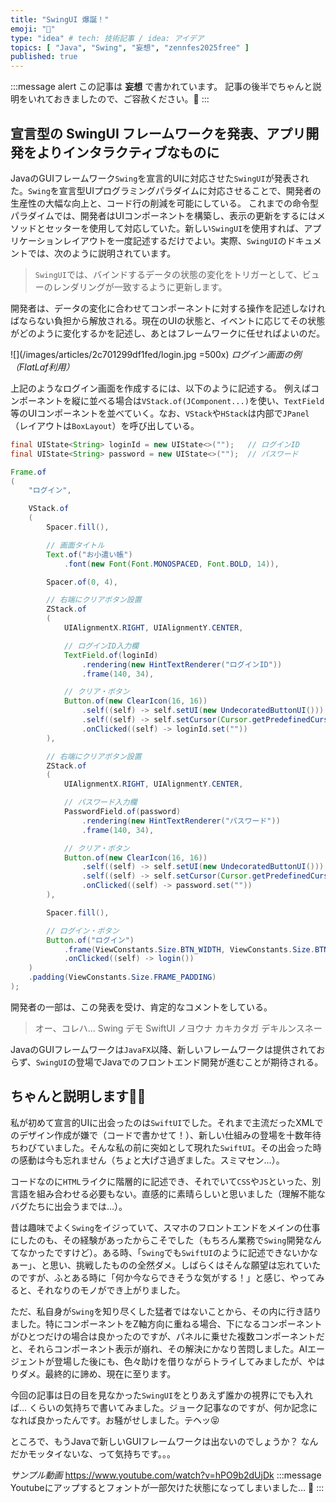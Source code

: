 ```yaml
---
title: "SwingUI 爆誕！"
emoji: "🤪"
type: "idea" # tech: 技術記事 / idea: アイデア
topics: [ "Java", "Swing", "妄想", "zennfes2025free" ]
published: true
---
```


:::message alert
この記事は **妄想** で書かれています。
記事の後半でちゃんと説明をいれておきましたので、ご容赦ください。🙏
:::

## 宣言型の SwingUI フレームワークを発表、アプリ開発をよりインタラクティブなものに
JavaのGUIフレームワーク`Swing`を宣言的UIに対応させた`SwingUI`が発表された。`Swing`を宣言型UIプログラミングパラダイムに対応させることで、開発者の生産性の大幅な向上と、コード行の削減を可能にしている。
これまでの命令型パラダイムでは、開発者はUIコンポーネントを構築し、表示の更新をするにはメソッドとセッターを使用して対応していた。新しい`SwingUI`を使用すれば、アプリケーションレイアウトを一度記述するだけでよい。実際、`SwingUI`のドキュメントでは、次のように説明されています。

> `SwingUI`では、バインドするデータの状態の変化をトリガーとして、ビューのレンダリングが一致するように更新します。

開発者は、データの変化に合わせてコンポーネントに対する操作を記述しなければならない負担から解放される。現在のUIの状態と、イベントに応じてその状態がどのように変化するかを記述し、あとはフレームワークに任せればよいのだ。

![](/images/articles/2c701299df1fed/login.jpg =500x)
*ログイン画面の例（FlatLaf利用）*

上記のようなログイン画面を作成するには、以下のように記述する。
例えばコンポーネントを縦に並べる場合は`VStack.of(JComponent...)`を使い、`TextField`等のUIコンポーネントを並べていく。なお、`VStack`や`HStack`は内部で`JPanel`（レイアウトは`BoxLayout`）を呼び出している。

```java
final UIState<String> loginId = new UIState<>("");   // ログインID
final UIState<String> password = new UIState<>("");  // パスワード

Frame.of
(
    "ログイン",

    VStack.of
    (
        Spacer.fill(),

        // 画面タイトル
        Text.of("お小遣い帳")
            .font(new Font(Font.MONOSPACED, Font.BOLD, 14)),

        Spacer.of(0, 4),

        // 右端にクリアボタン設置
        ZStack.of
        (
            UIAlignmentX.RIGHT, UIAlignmentY.CENTER,

            // ログインID入力欄
            TextField.of(loginId)
                .rendering(new HintTextRenderer("ログインID"))
                .frame(140, 34),

            // クリア・ボタン
            Button.of(new ClearIcon(16, 16))
                .self((self) -> self.setUI(new UndecoratedButtonUI()))
                .self((self) -> self.setCursor(Cursor.getPredefinedCursor(Cursor.HAND_CURSOR)))
                .onClicked((self) -> loginId.set(""))
        ),

        // 右端にクリアボタン設置
        ZStack.of
        (
            UIAlignmentX.RIGHT, UIAlignmentY.CENTER,

            // パスワード入力欄
            PasswordField.of(password)
                .rendering(new HintTextRenderer("パスワード"))
                .frame(140, 34),

            // クリア・ボタン
            Button.of(new ClearIcon(16, 16))
                .self((self) -> self.setUI(new UndecoratedButtonUI()))
                .self((self) -> self.setCursor(Cursor.getPredefinedCursor(Cursor.HAND_CURSOR)))
                .onClicked((self) -> password.set(""))
        ),

        Spacer.fill(),

        // ログイン・ボタン
        Button.of("ログイン")
            .frame(ViewConstants.Size.BTN_WIDTH, ViewConstants.Size.BTN_HEIGHT)
            .onClicked((self) -> login())
    )
    .padding(ViewConstants.Size.FRAME_PADDING)
);
```

開発者の一部は、この発表を受け、肯定的なコメントをしている。
> オー、コレハ... Swing デモ SwiftUI ノヨウナ カキカタガ デキルンスネー

JavaのGUIフレームワークは`JavaFX`以降、新しいフレームワークは提供されておらず、`SwingUI`の登場でJavaでのフロントエンド開発が進むことが期待される。

## ちゃんと説明します🙋🏻
私が初めて宣言的UIに出会ったのは`SwiftUI`でした。それまで主流だったXMLでのデザイン作成が嫌で（コードで書かせて！）、新しい仕組みの登場を十数年待ちわびていました。そんな私の前に突如として現れた`SwiftUI`。その出会った時の感動は今も忘れません（ちょと大げさ過ぎました。スミマセン…）。

コードなのに`HTML`ライクに階層的に記述でき、それでいて`CSS`や`JS`といった、別言語を組み合わせる必要もない。直感的に素晴らしいと思いました（理解不能なバグたちに出会うまでは…）。

昔は趣味でよく`Swing`をイジっていて、スマホのフロントエンドをメインの仕事にしたのも、その経験があったからこそでした（もちろん業務で`Swing`開発なんてなかったですけど）。ある時、「`Swing`でも`SwiftUI`のように記述できないかなぁー」、と思い、挑戦したものの全然ダメ。しばらくはそんな願望は忘れていたのですが、ふとある時に「何か今ならできそうな気がする！」と感じ、やってみると、それなりのモノができ上がりました。

ただ、私自身が`Swing`を知り尽くした猛者ではないことから、その内に行き詰りました。特にコンポーネントをZ軸方向に重ねる場合、下になるコンポーネントがひとつだけの場合は良かったのですが、パネルに乗せた複数コンポーネントだと、それらコンポーネント表示が崩れ、その解決にかなり苦悶しました。AIエージェントが登場した後にも、色々助けを借りながらトライしてみましたが、やはりダメ。最終的に諦め、現在に至ります。

今回の記事は日の目を見なかった`SwingUI`をとりあえず誰かの視界にでも入れば… くらいの気持ちで書いてみました。ジョーク記事なのですが、何か記念になれば良かったんです。お騒がせしました。テヘッ😝

ところで、もうJavaで新しいGUIフレームワークは出ないのでしょうか？ なんだかモッタイないな、って気持ちです。。。

*サンプル動画*
https://www.youtube.com/watch?v=hPO9b2dUjDk
:::message
Youtubeにアップするとフォントが一部欠けた状態になってしまいました… 🥲
:::